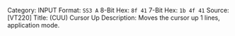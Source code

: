 Category: INPUT
Format: `SS3 A`
8-Bit Hex: `8f 41`
7-Bit Hex: `1b 4f 41`
Source: [VT220]
Title: (CUU) Cursor Up
Description: Moves the cursor up 1 lines, application mode.
